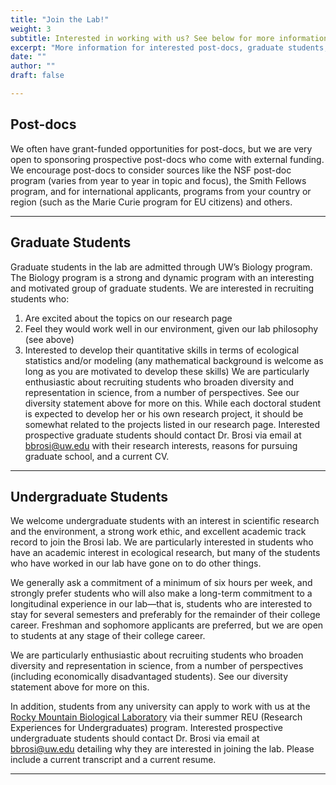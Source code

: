 ```yaml
---
title: "Join the Lab!"
weight: 3
subtitle: Interested in working with us? See below for more information for prospective students and post-docs
excerpt: "More information for interested post-docs, graduate students, and undergraduate students"
date: ""
author: ""
draft: false

---
```


## Post-docs
We often have grant-funded opportunities for post-docs, but we are very open to sponsoring prospective post-docs who come with external funding. We encourage post-docs to consider sources like the NSF post-doc program (varies from year to year in topic and focus), the Smith Fellows program, and for international applicants, programs from your country or region (such as the Marie Curie program for EU citizens) and others. 

---

## Graduate Students
Graduate students in the lab are admitted through UW’s Biology program. The Biology program is a strong and dynamic program with an interesting and motivated group of graduate students. We are interested in recruiting students who:
1. Are excited about the topics on our research page
2. Feel they would work well in our environment, given our lab philosophy (see above)
3. Interested to develop their quantitative skills in terms of ecological statistics and/or modeling (any mathematical background is welcome as long as you are motivated to develop these skills)
We are particularly enthusiastic about recruiting students who broaden diversity and representation in science, from a number of perspectives. See our diversity statement above for more on this.
While each doctoral student is expected to develop her or his own research project, it should be somewhat related to the projects listed in our research page. Interested prospective graduate students should contact Dr. Brosi via email at [bbrosi@uw.edu](bbrosi@uw.edu) with their research interests, reasons for pursuing graduate school, and a current CV.

---

## Undergraduate Students
We welcome undergraduate students with an interest in scientific research and the environment, a strong work ethic, and excellent academic track record to join the Brosi lab. We are particularly interested in students who have an academic interest in ecological research, but many of the students who have worked in our lab have gone on to do other things.

We generally ask a commitment of a minimum of six hours per week, and strongly prefer students who will also make a long-term commitment to a longitudinal experience in our lab—that is, students who are interested to stay for several semesters and preferably for the remainder of their college career. Freshman and sophomore applicants are preferred, but we are open to students at any stage of their college career.

We are particularly enthusiastic about recruiting students who broaden diversity and representation in science, from a number of perspectives (including economically disadvantaged students). See our diversity statement above for more on this.

In addition, students from any university can apply to work with us at the [Rocky Mountain Biological Laboratory](https://www.rmbl.org/education-program-reu/) via their summer REU (Research Experiences for Undergraduates) program. Interested prospective undergraduate students should contact Dr. Brosi via email at [bbrosi@uw.edu](bbrosi@uw.edu) detailing why they are interested in joining the lab. Please include a current transcript and a current resume.

---
